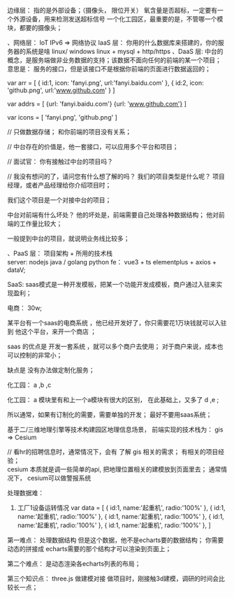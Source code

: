 边缘层：
    指的是外部设备；（摄像头， 限位开关）
    氧含量是否超标，一定要有一个外源设备，用来检测发送超标信号
    一个化工园区，最重要的是，不管哪一个模块，都要的摄像头；
    

、网络层：  loT   IPv6   =>   网络协议
IaaS 层：  你用的什么数据库来搭建的，你的服务器的系统是啥 linux/   windows
linux +  mysql  + http/https
、DaaS 层:  中台的概念，是服务端做非业务数据的支持；该数据不面向任何的前端的某一个项目；
意思是： 服务的接口，但是该接口不是根据你前端的页面进行数据返回的；


var arr = [
    {
        id:1,
        icon: 'fanyi.png',
        url:'fanyi.baidu.com'
    },
    {
        id:2,
        icon: 'github.png',
        url:'www.github.com'
    }
]


var addrs = [
    {url: 'fanyi.baidu.com'}
    {url: 'www.github.com'}
]

var icons = [
    'fanyi.png', 'github.png'
]


// 只做数据存储； 和你前端的项目没有关系；

// 中台存在的价值是，他一套接口，可以应用多个平台和项目；


// 面试官： 你有接触过中台的项目吗？

// 我没有想问的了，请问您有什么想了解的吗？
我们的项目类型是什么呢？ 
项目经理，或者产品经理给你介绍项目时；

我们这个项目是一个对接中台的项目；

中台对前端有什么坏处？ 
他的坏处是，前端需要自己处理各种数据结构；
他对前端的工作量比较大；

一般提到中台的项目，就说明业务线比较多； 



、PaaS 层： 项目架构 + 所用的技术栈  
server:  nodejs  java / golang python
fe：  vue3 + ts elementplus + axios + dataV;


SaaS: saas模式是一种开发模板，把某一个功能开发成模板，商户通过入驻来实现盈利；

电商： 30w;  

某平台有一个saas的电商系统 ，他已经开发好了，你只需要花1万块钱就可以入驻到
他这个平台，来开一个商店 ；

saas 的优点是  开发一套系统 ，就可以多个商户去使用； 
对于商户来说，成本也可以控制的非常小；

缺点是 没有办法做定制化服务；

化工园：  a ,b   ,c  

化工园：  a 模块里有和上一个a模块有很大的区别，  在此基础上，又多了 d ,e ;

所以通常，如果有订制化的需要，需要单独的开发； 最好不要用saas系统；


 基于二/三维地理引擎等技术构建园区地理信息场景，
 前端实现的技术栈为：  gis => Cesium

 // 看hr的招聘信息时，通常情况下，会有 了解 gis 相关的需求；
 有相关的项目经验；   
 cesium 本质就是调一些简单的api, 把地理位置相关的建模放到页面里去；
 通常情况下， cesium可以做警报系统 


处理数据难：
1.  工厂1设备运转情况
var data = [
    {
        id:1,
        name:'起重机',
        radio:'100%'
    },
    {
        id:1,
        name:'起重机',
        radio:'100%'
    },
    {
        id:1,
        name:'起重机',
        radio:'100%'
    },
    {
        id:1,
        name:'起重机',
        radio:'100%'
    },
    {
        id:1,
        name:'起重机',
        radio:'100%'
    },
]

第一难点：  处理数据结构
但是这个数据，他不是echarts要的数据结构； 你需要动态的拼接成 echarts需要的那个结构才可以渲染到页面上；

第二个难点： 是动态渲染各echarts列表的布局；

第三个知识点： three.js 做建模对接
做项目时，刚接触3d建模，调研的时间会比较长一点；